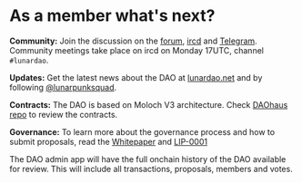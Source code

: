# As a member what's next?

**Community:** Join the discussion on the [forum](https://forum.lunardao.net), [ircd](https://wiki.lunardao.net/ircd.html) and [Telegram](https://t.me/LunarDAO_Official). Community meetings take place on ircd on Monday 17UTC, channel `#lunardao`.

**Updates:** Get the latest news about the DAO at [lunardao.net](https://lunardao.net/) and by following [@lunarpunksquad](https://twitter.com/lunarpunksquad).

**Contracts:** The DAO is based on Moloch V3 architecture. Check [DAOhaus repo](https://github.com/HausDAO/Baal/tree/feat/baalZodiac/contracts) to review the contracts. 

**Governance:** To learn more about the governance process and how to submit proposals, read the [Whitepaper](https://github.com/lunardao/dao) and [LIP-0001](https://github.com/lunardao/lip/blob/main/lip-0001.md)

The DAO admin app will have the full onchain history of the DAO available for review. This will include all transactions, proposals, members and votes. 
